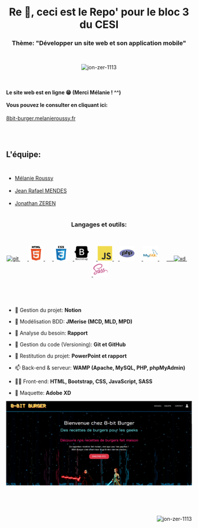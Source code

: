 <!-- (Fait PAR JON) -->

<h1 align="center">Re 👋, ceci est le Repo' pour le bloc 3 du CESI</h1>
<h3 align="center">Thème: "Développer un site web et son application mobile"</h3><br>

<p align="center"> <img src="https://komarev.com/ghpvc/?username=jon-zer-1113&label=Profile%20views&color=0e75b6&style=flat" alt="jon-zer-1113" /> </p><br>

<h4>Le site web est en ligne 😁 (Merci Mélanie ! ^^)<br><br>
Vous pouvez le consulter en cliquant ici:</h4>

[8bit-burger.melanieroussy.fr](https://8bit-burger.melanieroussy.fr/)

<br><br>

## **L'équipe:** <br><br>

- [Mélanie Roussy](https://github.com/kitaah) <br><br>
- [Jean Rafael MENDES](https://github.com/Rafael3378) <br><br>
- [Jonathan ZEREN](https://github.com/jon-zer-1113) <br><br>

**<h3 align="center">Langages et outils:</h3><br>**

<p align="center"> <a href="https://git-scm.com/" target="_blank" rel="noreferrer"> <img src="https://www.vectorlogo.zone/logos/git-scm/git-scm-icon.svg" alt="git" width="40" height="40"/> </a>&nbsp; &nbsp; &nbsp;<a href="https://www.w3.org/html/" target="_blank" rel="noreferrer"> <img src="https://raw.githubusercontent.com/devicons/devicon/master/icons/html5/html5-original-wordmark.svg" alt="html5" width="40" height="40"/> </a>&nbsp; &nbsp; &nbsp;<a href="https://www.w3schools.com/css/" target="_blank" rel="noreferrer"> <img src="https://raw.githubusercontent.com/devicons/devicon/master/icons/css3/css3-original-wordmark.svg" alt="css3" width="40" height="40"/></a>&nbsp; &nbsp;<a href="https://getbootstrap.com" target="_blank" rel="noreferrer"> <img src="https://raw.githubusercontent.com/devicons/devicon/master/icons/bootstrap/bootstrap-plain-wordmark.svg" alt="bootstrap" width="40" height="40"/></a>&nbsp; &nbsp; &nbsp;<a href="https://developer.mozilla.org/en-US/docs/Web/JavaScript" target="_blank" rel="noreferrer"> <img src="https://raw.githubusercontent.com/devicons/devicon/master/icons/javascript/javascript-original.svg" alt="javascript" width="40" height="40"/> </a>&nbsp; &nbsp;<a href="https://www.php.net" target="_blank" rel="noreferrer"> <img src="https://raw.githubusercontent.com/devicons/devicon/master/icons/php/php-original.svg" alt="php" width="40" height="40"/></a>&nbsp; &nbsp; &nbsp;<a href="https://www.mysql.com/" target="_blank" rel="noreferrer"> <img src="https://raw.githubusercontent.com/devicons/devicon/master/icons/mysql/mysql-original-wordmark.svg" alt="mysql" width="40" height="40"/> </a>&nbsp; &nbsp; &nbsp;<a href="https://www.adobe.com/products/xd.html" target="_blank" rel="noreferrer">&nbsp; &nbsp; &nbsp;<img src="https://cdn.worldvectorlogo.com/logos/adobe-xd.svg" alt="xd" width="40" height="40"/> </a>&nbsp; &nbsp; &nbsp;<a href="https://sass-lang.com" target="_blank" rel="noreferrer"> <img src="https://raw.githubusercontent.com/devicons/devicon/master/icons/sass/sass-original.svg" alt="sass" width="40" height="40"/> </a></p> <br><br><br>

- 🔭 Gestion du projet: **Notion**

- 💬 Modélisation BDD: **JMerise (MCD, MLD, MPD)**

- 🌱 Analyse du besoin: **Rapport**

- 🤝 Gestion du code (Versioning): **Git et GitHub**

- 📝 Restitution du projet: **PowerPoint et rapport**

- 📫 Back-end & serveur: **WAMP (Apache, MySQL, PHP, phpMyAdmin)**

- 👨‍💻 Front-end: **HTML, Bootstrap, CSS, JavaScript, SASS**

- 🎨 Maquette: **Adobe XD**

<p><img src="medias/img/github_screenshot.jpg" alt="screenshot du site 8Bit-Burger"></p>

<br><br><br><p><img align="right" src="https://github-readme-stats.vercel.app/api?username=jon-zer-1113&show_icons=true&locale=en" alt="jon-zer-1113" /></p>


